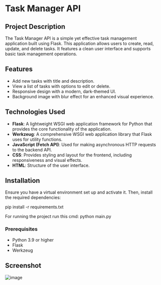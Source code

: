 # Task Manager API

## Project Description

The Task Manager API is a simple yet effective task management application built using Flask. This application allows users to create, read, update, and delete tasks. It features a clean user interface and supports basic task management operations.

## Features

- Add new tasks with title and description.
- View a list of tasks with options to edit or delete.
- Responsive design with a modern, dark-themed UI.
- Background image with blur effect for an enhanced visual experience.

## Technologies Used

- **Flask**: A lightweight WSGI web application framework for Python that provides the core functionality of the application.
- **Werkzeug**: A comprehensive WSGI web application library that Flask uses for utility functions.
- **JavaScript (Fetch API)**: Used for making asynchronous HTTP requests to the backend API.
- **CSS**: Provides styling and layout for the frontend, including responsiveness and visual effects.
- **HTML**: Structure of the user interface.

## Installation
Ensure you have a virtual environment set up and activate it. Then, install the required dependencies:

pip install -r requirements.txt

For running the project run this cmd: python main.py


### Prerequisites

- Python 3.9 or higher
- Flask
- Werkzeug

## Screenshot
![image](https://github.com/user-attachments/assets/7f74981d-5921-46fb-9afc-1878c5aea0db)
